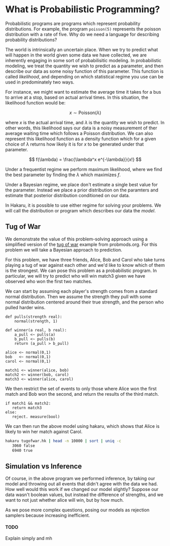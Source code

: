 # What is Probabilistic Programming?

Probabilistic programs are programs which represent probability
distributions. For example, the program `poisson(5)` represents the
poisson distribution with a rate of five. Why do we need a
language for describing probability distributions?

The world is intrinsically an uncertain place. When we try to predict
what will happen in the world given some data we have collected, we
are inherently engaging in some sort of probabilisitic modeling. In
probabilistic modeling, we treat the quantity we wish to predict as a
parameter, and then describe our data as some noisy function of this
parameter. This function is called *likelihood*, and depending on which
statistical regime you use can be used in predominately two ways.

For instance, we might want to estimate the average time it takes for
a bus to arrive at a stop, based on actual arrival times. In this situation,
the likelihood function would be:

$$ x \sim \text{Poisson}(\lambda) $$

where $x$ is the actual arrival time, and $\lambda$ is the quantity we
wish to predict. In other words, this likelihood says our data is a
noisy measurement of ther average waiting time which follows a Poisson
distribution. We can also represent this likelihood function as a
density function which for a given choice of $\lambda$ returns how
likely it is for $x$ to be generated under that parameter.

$$ f(\lambda) = \frac{\lambda^x e^{-\lambda}}{x!} $$

Under a frequentist regime we perform maximum likelihood, where we find
the best parameter by finding the $\lambda$ which maximizes $f$.

Under a Bayesian regime, we place don't estimate a single best value
for the parameter. Instead we place a prior distribution on the paramters and
estimate that posterior distribution conditioned on our data.

In Hakaru, it is possible to use either regime for solving your
problems.  We will call the distribution or program which describes
our data the *model*.

## Tug of War

We demonstrate the value of this problem-solving approach using a
simplified version of the
[tug of war](https://probmods.org/generative-models.html#example-bayesian-tug-of-war)
example from probmods.org. For this problem we will take a Bayesian
approach to prediction.

For this problem, we have three friends, Alice, Bob and Carol who take
turns playing a tug of war against each other and we'd like to know
which of them is the strongest. We can pose this problem as a
probabilistic program. In particular, we will try to predict who will
win match3 given we have observed who won the first two matches.

We can start by assuming each player's strength comes from a standard
normal distribution. Then we assume the strength they pull with some
normal distribution centered around their true strength, and the
person who pulled harder wins.

````nohighlight
def pulls(strength real):
    normal(strength, 1)

def winner(a real, b real):
	a_pull <~ pulls(a)
	b_pull <~ pulls(b)
	return (a_pull > b_pull)

alice <~ normal(0,1)
bob   <~ normal(0,1)
carol <~ normal(0,1)

match1 <~ winner(alice, bob)
match2 <~ winner(bob, carol)
match3 <~ winner(alice, carol)
````

We then restrict the set of events to only those where Alice won the
first match and Bob won the second, and return the results of the
third match.

````nohighlight
if match1 && match2:
   return match3
else:
   reject. measure(bool)
````

We can then run the above model using hakaru, which shows that Alice
is likely to win her match against Carol.

````bash
hakaru tugofwar.hk | head -n 10000 | sort | uniq -c
   3060 false
   6940 true
````

## Simulation vs Inference

Of course, in the above program we performed inference, by taking
our model and throwing out all events that didn't agree with
the data we had. How well would this work if we changed our
model slightly? Suppose our data wasn't boolean values, but instead
the difference of strengths, and we want to not just whether alice
will win, but by how much.

As we pose more complex questions, posing our models as rejection
samplers because increasing inefficient.

<div class="panel panel-warning">
    <div class="panel-heading">
        <h4 class="panel-title">TODO</h4>
	</div>
	<div class="panel-body">
        Explain simply and mh
	</div>
</div>

